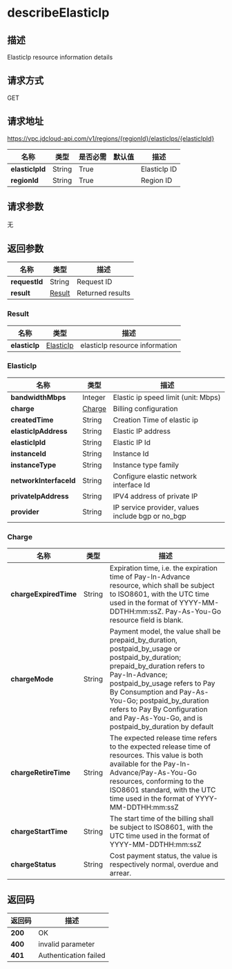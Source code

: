# describeElasticIp


## 描述
ElasticIp resource information details

## 请求方式
GET

## 请求地址
https://vpc.jdcloud-api.com/v1/regions/{regionId}/elasticIps/{elasticIpId}

|名称|类型|是否必需|默认值|描述|
|---|---|---|---|---|
|**elasticIpId**|String|True||ElasticIp ID|
|**regionId**|String|True||Region ID|

## 请求参数
无


## 返回参数
|名称|类型|描述|
|---|---|---|
|**requestId**|String|Request ID|
|**result**|[Result](##Result)|Returned results|


### <a name="Result">Result</a>
|名称|类型|描述|
|---|---|---|
|**elasticIp**|[ElasticIp](##ElasticIp)|elasticIp resource information|
### <a name="ElasticIp">ElasticIp</a>
|名称|类型|描述|
|---|---|---|
|**bandwidthMbps**|Integer|Elastic ip speed limit (unit: Mbps)|
|**charge**|[Charge](##Charge)|Billing configuration|
|**createdTime**|String|Creation Time of elastic ip|
|**elasticIpAddress**|String|Elastic IP address|
|**elasticIpId**|String|Elastic IP Id|
|**instanceId**|String|Instance Id|
|**instanceType**|String|Instance type family|
|**networkInterfaceId**|String|Configure elastic network interface Id|
|**privateIpAddress**|String|IPV4 address of private IP|
|**provider**|String|IP service provider, values include bgp or no_bgp|
### <a name="Charge">Charge</a>
|名称|类型|描述|
|---|---|---|
|**chargeExpiredTime**|String|Expiration time, i.e. the expiration time of Pay-In-Advance resource, which shall be subject to ISO8601, with the UTC time used in the format of YYYY-MM-DDTHH:mm:ssZ. Pay-As-You-Go resource field is blank.|
|**chargeMode**|String|Payment model, the value shall be prepaid_by_duration, postpaid_by_usage or postpaid_by_duration; prepaid_by_duration refers to Pay-In-Advance; postpaid_by_usage refers to Pay By Consumption and Pay-As-You-Go; postpaid_by_duration refers to Pay By Configuration and Pay-As-You-Go, and is postpaid_by_duration by default|
|**chargeRetireTime**|String|The expected release time refers to the expected release time of resources. This value is both available for the Pay-In-Advance/Pay-As-You-Go resources, conforming to the ISO8601 standard, with the UTC time used in the format of YYYY-MM-DDTHH:mm:ssZ|
|**chargeStartTime**|String|The start time of the billing shall be subject to ISO8601, with the UTC time used in the format of YYYY-MM-DDTHH:mm:ssZ|
|**chargeStatus**|String|Cost payment status, the value is respectively normal, overdue and arrear.|

## 返回码
|返回码|描述|
|---|---|
|**200**|OK|
|**400**|invalid parameter|
|**401**|Authentication failed|
